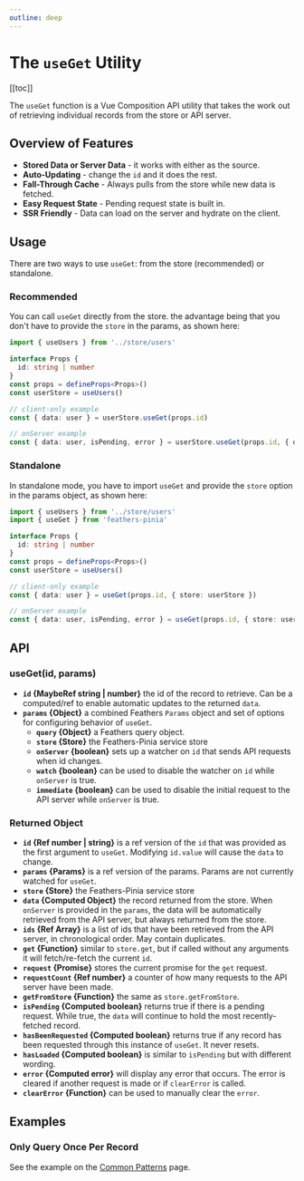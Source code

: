 ```yaml
---
outline: deep
---
```


<script setup>
import Badge from '../components/Badge.vue'
import BlockQuote from '../components/BlockQuote.vue'
</script>

# The `useGet` Utility

[[toc]]

The `useGet` function is a Vue Composition API utility that takes the work out of retrieving individual records from the store or API server.

## Overview of Features

- **Stored Data or Server Data** - it works with either as the source.
- **Auto-Updating** - change the `id` and it does the rest.
- **Fall-Through Cache** - Always pulls from the store while new data is fetched.
- **Easy Request State** - Pending request state is built in.
- **SSR Friendly** - Data can load on the server and hydrate on the client.

## Usage

There are two ways to use `useGet`: from the store (recommended) or standalone.

### Recommended

You can call `useGet` directly from the store. the advantage being that you don't have to provide the `store` in the params, as shown here:

```ts
import { useUsers } from '../store/users'

interface Props {
  id: string | number
}
const props = defineProps<Props>()
const userStore = useUsers()

// client-only example
const { data: user } = userStore.useGet(props.id)

// onServer example
const { data: user, isPending, error } = userStore.useGet(props.id, { onServer: true })
```

### Standalone

In standalone mode, you have to import `useGet` and provide the `store` option in the params object, as shown here:

```ts
import { useUsers } from '../store/users'
import { useGet } from 'feathers-pinia'

interface Props {
  id: string | number
}
const props = defineProps<Props>()
const userStore = useUsers()

// client-only example
const { data: user } = useGet(props.id, { store: userStore })

// onServer example
const { data: user, isPending, error } = useGet(props.id, { store: userStore, onServer: true })
```


## API

### useGet(id, params)

- **`id` {MaybeRef string | number}** the id of the record to retrieve. Can be a computed/ref to enable automatic updates to the returned `data`.
- **`params` {Object}** a combined Feathers `Params` object and set of options for configuring behavior of `useGet`.
  - **`query` {Object}** a Feathers query object.
  - **`store` {Store}** the Feathers-Pinia service store
  - **`onServer` {boolean}** sets up a watcher on `id` that sends API requests when id changes.
  - **`watch` {boolean}** can be used to disable the watcher on `id` while `onServer` is true.
  - **`immediate` {boolean}** can be used to disable the initial request to the API server while `onServer` is true.

### Returned Object

  - **`id` {Ref number | string}** is a ref version of the `id` that was provided as the first argument to `useGet`. Modifying `id.value` will cause the `data` to change.
  - **`params` {Params}** is a ref version of the params. Params are not currently watched for `useGet`.
  - **`store` {Store}** the Feathers-Pinia service store
  - **`data` {Computed Object}** the record returned from the store. When `onServer` is provided in the `params`, the data will be automatically retrieved from the API server, but always returned from the store.
  - **`ids` {Ref Array}** is a list of ids that have been retrieved from the API server, in chronological order. May contain duplicates.
  - **`get` {Function}** similar to `store.get`, but if called without any arguments it will fetch/re-fetch the current `id`.
  - **`request` {Promise}** stores the current promise for the `get` request.
  - **`requestCount` {Ref number}** a counter of how many requests to the API server have been made.
  - **`getFromStore` {Function}** the same as `store.getFromStore`.
  - **`isPending` {Computed boolean}** returns true if there is a pending request. While true, the `data` will continue to hold the most recently-fetched record.
  - **`hasBeenRequested` {Computed boolean}** returns true if any record has been requested through this instance of `useGet`. It never resets.
  - **`hasLoaded` {Computed boolean}** is similar to `isPending` but with different wording.
  - **`error` {Computed error}** will display any error that occurs. The error is cleared if another request is made or if `clearError` is called.
  - **`clearError` {Function}** can be used to manually clear the `error`.

## Examples

### Only Query Once Per Record

See the example on the [Common Patterns](./common-patterns#only-query-once-per-record) page.